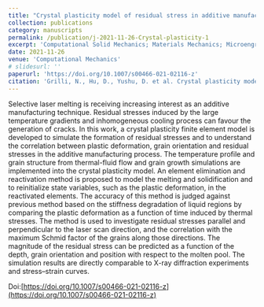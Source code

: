 ```yaml
---
title: "Crystal plasticity model of residual stress in additive manufacturing using the element elimination and reactivation method"
collection: publications
category: manuscripts
permalink: /publication/j-2021-11-26-Crystal-plasticity-1
excerpt: 'Computational Solid Mechanics; Materials Mechanics; Microengraving; Solid Mechanics; Laser Material Processing; Materials Engineering'
date: 2021-11-26
venue: 'Computational Mechanics'
# slidesurl: ''
paperurl: 'https://doi.org/10.1007/s00466-021-02116-z'
citation: 'Grilli, N., Hu, D., Yushu, D. et al. Crystal plasticity model of residual stress in additive manufacturing using the element elimination and reactivation method. Comput Mech 69, 825–845 (2022).'
---
```


Selective laser melting is receiving increasing interest as an additive manufacturing technique. Residual stresses induced by the large temperature gradients and inhomogeneous cooling process can favour the generation of cracks. In this work, a crystal plasticity finite element model is developed to simulate the formation of residual stresses and to understand the correlation between plastic deformation, grain orientation and residual stresses in the additive manufacturing process. The temperature profile and grain structure from thermal-fluid flow and grain growth simulations are implemented into the crystal plasticity model. An element elimination and reactivation method is proposed to model the melting and solidification and to reinitialize state variables, such as the plastic deformation, in the reactivated elements. The accuracy of this method is judged against previous method based on the stiffness degradation of liquid regions by comparing the plastic deformation as a function of time induced by thermal stresses. The method is used to investigate residual stresses parallel and perpendicular to the laser scan direction, and the correlation with the maximum Schmid factor of the grains along those directions. The magnitude of the residual stress can be predicted as a function of the depth, grain orientation and position with respect to the molten pool. The simulation results are directly comparable to X-ray diffraction experiments and stress–strain curves.

Doi:[https://doi.org/10.1007/s00466-021-02116-z](https://doi.org/10.1007/s00466-021-02116-z)
